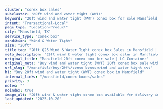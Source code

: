 ```yaml
---
cluster: "conex box sales"
subcluster: "20ft wind and water tight (WWT)"
keyword: "20ft wind and water tight (WWT) conex box for sale Mansfield, TX"
intent: "Transactional-Local"
page_type: "Location-Product"
city: "Mansfield, TX"
service_type: "conex box"
condition: "Wind & Water Tight"
size: "20ft"
title_tag: "20ft Q25 Wind & Water Tight conex box Sales in Mansfield | LC Container"
meta_description: "20ft wind & water tight conex box sales in Mansfield. Fast delivery, competitive pricing. Serving conex boxes area. Quote ID: VE0. Call (214) 524-4168 for your free quote today."
original_title: "Mansfield 20ft conex box for sale | LC Container"
original_meta: "Buy wind and water tight (WWT) 20ft conex box sale with local delivery in Mansfield, TX. LC Container — local Since 2003. Request a fast quote today."
url_slug: "/mansfield/buy/20ft/conex-boxes/wind-and-water-tight-wwt"
h1: "Buy 20ft wind and water tight (WWT) conex box in Mansfield"
internal_links: "/mansfield/conex-boxes/sales"
priority: 3
notes: ""
noindex: true
image_alt: "20ft wind & water tight conex box available for delivery in Mansfield"
last_updated: "2025-10-20"
---
```


<!-- TODO: Add unique city/inventory copy, images, and internal links here. -->
